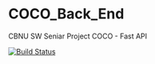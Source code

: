 # COCO_Back_End
CBNU SW Seniar Project COCO - Fast API

[![Build Status](https://app.travis-ci.com/PDA-PRO/COCO_Back_End.svg?branch=develop)](https://app.travis-ci.com/PDA-PRO/COCO_Back_End)

